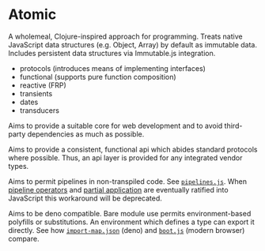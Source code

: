 # Atomic
A wholemeal, Clojure-inspired approach for programming.  Treats native JavaScript data structures (e.g. Object, Array) by default as immutable data.  Includes persistent data structures via Immutable.js integration.

* protocols (introduces means of implementing interfaces)
* functional (supports pure function composition)
* reactive (FRP)
* transients
* dates
* transducers

Aims to provide a suitable core for web development and to avoid third-party dependencies as much as possible.

Aims to provide a consistent, functional api which abides standard protocols where possible.  Thus, an api layer is provided for any integrated vendor types.

Aims to permit pipelines in non-transpiled code.  See [`pipelines.js`](./pipelines.js).  When [pipeline operators](https://github.com/tc39/proposal-pipeline-operator) and [partial application](https://github.com/tc39/proposal-partial-application) are eventually ratified into JavaScript this workaround will be deprecated.

Aims to be deno compatible.  Bare module use permits environment-based polyfills or substitutions.  An environment which defines a type can export it directly.  See how [`import-map.json`](./import-map.json) (deno) and [`boot.js`](./public/assets/boot.js) (modern browser) compare.